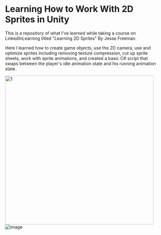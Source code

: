 # Learning How to Work With 2D Sprites in Unity

This is a repository of what I've learned while taking a course on LinkedInLearning titled "Learning 2D Sprites" By Jesse Freeman.

Here I learned how to create game objects, use the 2D camera, use and optimize sprites including removing texture compression, cut up sprite sheets, work with sprite animations, and created a basic C# script that swaps between the player's idle animation state and his running animation state.

<img width="484" alt="1" src="https://user-images.githubusercontent.com/52171136/185768127-4ebc530f-337f-495c-bce5-266e439115b7.png"> ![image](https://user-images.githubusercontent.com/52171136/185768158-7839aced-91b8-40cc-8843-3028e25eae79.png)

